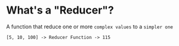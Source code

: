# What's a "Reducer"?

A function that reduce one or more `complex values` to a `simpler one`

```
[5, 10, 100] -> Reducer Function -> 115
```
